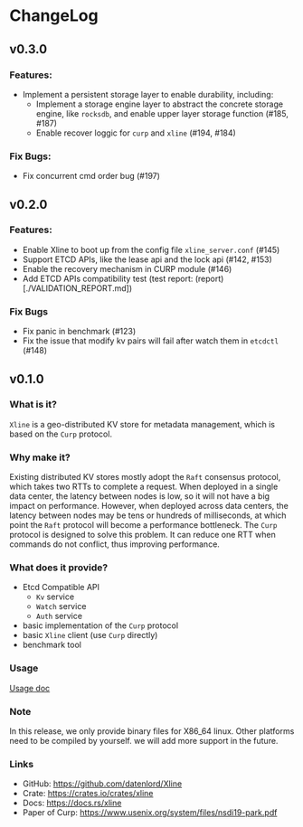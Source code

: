 # ChangeLog

## v0.3.0

### Features:
* Implement a persistent storage layer to enable durability, including:
  * Implement a storage engine layer to abstract the concrete storage engine, like `rocksdb`,
    and enable upper layer storage function (#185, #187)
  * Enable recover loggic for `curp` and `xline` (#194, #184)

### Fix Bugs:
* Fix concurrent cmd order bug (#197)

## v0.2.0

### Features:
* Enable Xline to boot up from the config file `xline_server.conf` (#145)
* Support ETCD APIs, like the lease api and the lock api  (#142, #153)
* Enable the recovery mechanism in CURP module (#146)
* Add ETCD APIs compatibility test (test report: (report)[./VALIDATION_REPORT.md])

### Fix Bugs
* Fix panic in benchmark (#123)
* Fix the issue that modify kv pairs will fail after watch them in `etcdctl` (#148)


## v0.1.0

### What is it?

`Xline` is a geo-distributed KV store for metadata management, which is based on the `Curp` protocol.

### Why make it?

Existing distributed KV stores mostly adopt the `Raft` consensus protocol, which takes two RTTs to complete a request. When deployed in a single data center, the latency between nodes is low, so it will not have a big impact on performance. However, when deployed across data centers, the latency between nodes may be tens or hundreds of milliseconds, at which point the `Raft` protocol will become a performance bottleneck. The `Curp` protocol is designed to solve this problem. It can reduce one RTT when commands do not conflict, thus improving performance.

### What does it provide?
- Etcd Compatible API
  - `Kv` service
  - `Watch` service
  - `Auth` service
- basic implementation of the `Curp` protocol
- basic `Xline` client (use `Curp` directly)
- benchmark tool

### Usage
[Usage doc](./USAGE.md)

### Note

In this release, we only provide binary files for X86_64 linux. Other platforms need to be compiled by yourself. we will add more support in the future.


### Links
- GitHub: https://github.com/datenlord/Xline
- Crate: https://crates.io/crates/xline
- Docs: https://docs.rs/xline
- Paper of Curp: https://www.usenix.org/system/files/nsdi19-park.pdf
